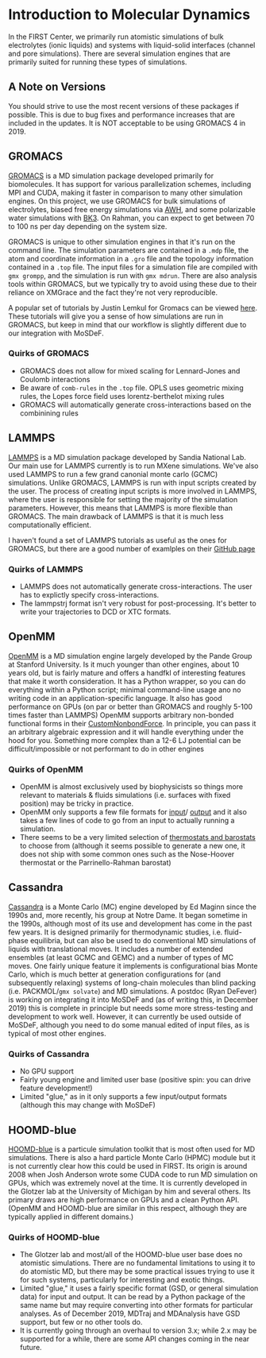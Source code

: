 # Introduction to Molecular Dynamics

In the FIRST Center, we primarily run atomistic simulations of bulk electrolytes (ionic liquids) and systems
with liquid-solid interfaces (channel and pore simulations).  There are several simulation engines that are
primarily suited for running these types of simulations.

## A Note on Versions

You should strive to use the most recent versions of these packages if possible.  This is due to bug fixes
and performance increases that are included in the updates.  It is NOT acceptable to be using GROMACS 4 in
2019.

## GROMACS

[GROMACS](http://www.gromacs.org) is a MD simulation package developed primarily for biomolecules.  It has
support for various parallelization schemes, including MPI and CUDA, making it faster in comparison to many
other simulation engines.  On this project, we use GROMACS for bulk simulations of electrolytes, biased free
energy simulations via
[AWH](http://manual.gromacs.org/documentation/2019-beta1/reference-manual/special/awh.html), and some
polarizable water simulations with [BK3](https://github.com/Marcello-Sega/BK3-water-model).  On Rahman, you
can expect to get between 70 to 100 ns per day depending on the system size.

GROMACS is unique to other simulation engines in that it's run on the command line.  The simulation
parameters are contained in a `.mdp` file, the atom and coordinate information in a `.gro` file and the
topology information contained in a `.top` file.  The input files for a simulation file are compiled with
`gmx grompp`, and the simulation is run with `gmx mdrun`.  There are also analysis tools within GROMACS, but
we typically try to avoid using these due to their reliance on XMGrace and the fact they're not very
reproducible.

A popular set of tutorials by Justin Lemkul for Gromacs can be viewed [here](http://www.mdtutorials.com/gmx/).
These tutorials will give you a sense of how simulations are run in GROMACS, but keep in mind that our
workflow is slightly different due to our integration with MoSDeF.

### Quirks of GROMACS
- GROMACS does not allow for mixed scaling for Lennard-Jones and Coulomb interactions
- Be aware of `comb-rules` in the `.top` file.  OPLS uses geometric mixing rules, the Lopes force field uses
  lorentz-berthelot mixing rules
- GROMACS will automatically generate cross-interactions based on the combinining rules

## LAMMPS
[LAMMPS](https://lammps.sandia.gov) is a MD simulation package developed by Sandia National Lab.  Our main
use for LAMMPS currently is to run MXene simulations.  We've also used LAMMPS to run a few grand canonial
monte carlo (GCMC) simulations.  Unlike GROMACS, LAMMPS is run with input scripts created by the user.  The
process of creating input scripts is more involved in LAMMPS, where the user is responsible for setting the
majority of the simulation parameters.  However, this means that LAMMPS is more flexible than GROMACS.  The
main drawback of LAMMPS is that it is much less computationally efficient.

I haven't found a set of LAMMPS tutorials as useful as the ones for GROMACS, but there are a good number of
examlples on their [GitHub page](https://github.com/lammps/lammps/tree/master/examples)

### Quirks of LAMMPS
- LAMMPS does not automatically generate cross-interactions.  The user has to explictly specify
  cross-interactions.
- The lammpstrj format isn't very robust for post-processing.  It's better to write your trajectories to DCD
  or XTC formats.

## OpenMM
[OpenMM](http://openmm.org/) is a MD simulation engine largely developed by the Pande
Group at Stanford University.  Is it much younger than other engines, about 10 years old, but is
fairly mature and offers a handfkl of interesting features that make it worth consideration.  It has
a Python wrapper, so you can do everything within a Python script; minimal command-line usage ano no
writing code in an application-specific language.  It also has good performance on GPUs (on par or
better than GROMACS and roughly 5-100 times faster than LAMMPS) OpenMM supports arbitrary non-bonded
functional forms in their
[CustomNonbondForce](http://docs.openmm.org/7.0.0/api-c++/generated/OpenMM.CustomNonbondedForce.html).
In principle, you can pass it an arbitrary algebraic expression and it will handle everything under
the hood for you. Something more complex than a 12-6 LJ potential can be difficult/impossible or not
performant to do in other engines

### Quirks of OpenMM
- OpenMM is almost exclusively used by biophysicists so things more relevant to materials & fluids
  simulations (i.e. surfaces with fixed position) may be tricky in practice.
- OpenMM only supports a few file formats for
  [input](http://docs.openmm.org/latest/api-python/app.html#loaders-and-setup)/
  [output](http://docs.openmm.org/latest/api-python/app.html#reporting-output) and it also takes a
  few lines of code to go from an input to actually running a simulation.
- There seems to be a very limited selection of [thermostats and
  barostats](http://docs.openmm.org/latest/api-python/library.html#core-objects) to choose from
  (although it seems possible to generate a new one, it does not ship with some common ones such as
  the Nose-Hoover thermostat or the Parrinello-Rahman barostat)

## Cassandra
[Cassandra](https://cassandra.nd.edu/) is a Monte Carlo (MC) engine developed by Ed Maginn since the
1990s and, more recently, his group at Notre Dame. It began sometime in the 1990s, although most of
its use and development has come in the past few years. It is designed primarily for thermodynamic
studies, i.e. fluid-phase equilibria, but can also be used to do conventional MD simulations of
liquids with translational moves. It includes a number of extended ensembles (at least GCMC and
GEMC) and a number of types of MC moves. One fairly unique feature it implements is configurational
bias Monte Carlo, which is much better at generation configurations for (and subsequently relaxing)
systems of long-chain molecules than blind packing (i.e. PACKMOL/`gmx solvate`) and MD simulations.
A postdoc (Ryan DeFever) is working on integrating it into MoSDeF and (as of writing this, in
December 2019) this is complete in principle but needs some more stress-testing and development to
work well. However, it can currently be used outside of MoSDeF, although you need to do some manual
edited of input files, as is typical of most other engines.

### Quirks of Cassandra
- No GPU support
- Fairly young engine and limited user base (positive spin: you can drive feature development!)
- Limited "glue," as in it only supports a few input/output formats (although this may change with
  MoSDeF)

## HOOMD-blue
[HOOMD-blue](http://glotzerlab.engin.umich.edu/hoomd-blue/) is a particule simulation toolkit that
is most often used for MD simulations. There is also a hard particle Monte Carlo (HPMC) module but
it is not currently clear how this could be used in FIRST. Its origin is around 2008 when Josh
Anderson wrote some CUDA code to run MD simulation on GPUs, which was extremely novel at the time.
It is currently developed in the Glotzer lab at the University of Michigan by him and several
others. Its primary draws are high performance on GPUs and a clean Python API. (OpenMM and HOOMD-blue
are similar in this respect, although they are typically applied in different domains.)

### Quirks of HOOMD-blue
- The Glotzer lab and most/all of the HOOMD-blue user base does no atomistic simulations. There are
  no fundamental limitations to using it to do atomistic MD, but there may be some practical issues
  trying to use it for such systems, particularly for interesting and exotic things.
- Limited "glue," it uses a fairly specific format (GSD, or general simulation data) for input and
  output. It can be read by a Python package of the same name but may require converting into other
  formats for particular analyses. As of December 2019, MDTraj and MDAnalysis have GSD support, but
  few or no other tools do.
- It is currently going through an overhaul to version 3.x; while 2.x may be supported for a while,
  there are some API changes coming in the near future.
